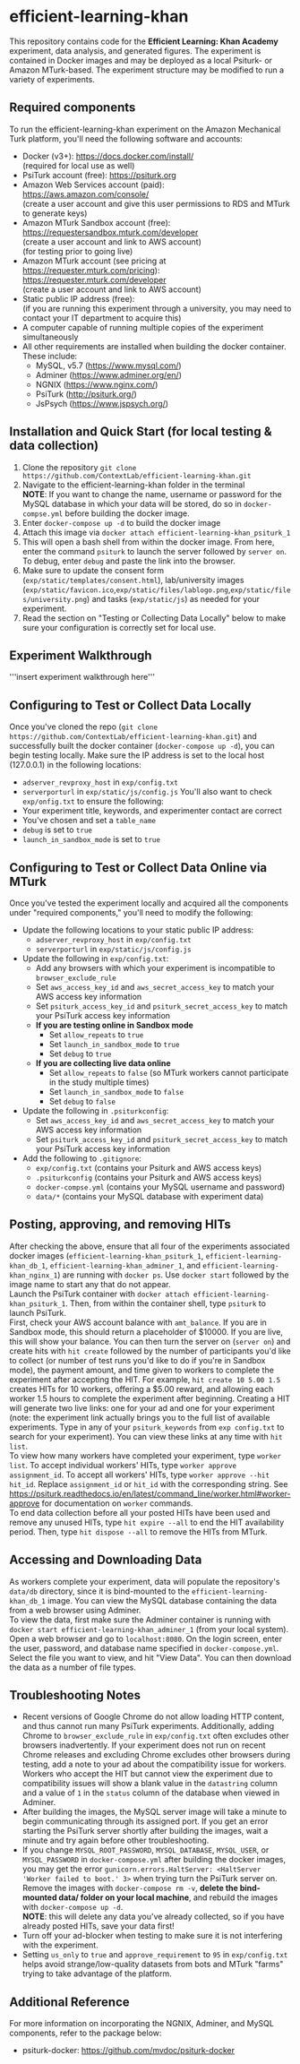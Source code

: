 # efficient-learning-khan

This repository contains code for the **Efficient Learning: Khan Academy** experiment, data analysis, and generated figures.
The experiment is contained in Docker images and may be deployed as a local Psiturk- or Amazon MTurk-based.
The experiment structure may be modified to run a variety of experiments.

## Required components

To run the efficient-learning-khan experiment on the Amazon Mechanical Turk platform, you'll need the following software and accounts:

* Docker (v3+):
  https://docs.docker.com/install/  
  (required for local use as well)
* PsiTurk account (free):
  https://psiturk.org  
* Amazon Web Services account (paid):  
  https://aws.amazon.com/console/  
  (create a user account and give this user permissions to RDS and MTurk to generate keys)
* Amazon MTurk Sandbox account (free):  
  https://requestersandbox.mturk.com/developer  
  (create a user account and link to AWS account)  
  (for testing prior to going live)
* Amazon MTurk account (see pricing at https://requester.mturk.com/pricing):  
  https://requester.mturk.com/developer  
  (create a user account and link to AWS account)
* Static public IP address (free):  
  (if you are running this experiment through a university, you may need to contact your IT department to acquire this)  
* A computer capable of running multiple copies of the experiment simultaneously
* All other requirements are installed when building the docker container. These include:
    * MySQL, v5.7 (https://www.mysql.com/)
    * Adminer (https://www.adminer.org/en/)
    * NGNIX (https://www.nginx.com/)
    * PsiTurk (http://psiturk.org/)
    * JsPsych (https://www.jspsych.org/)


## Installation and Quick Start (for local testing & data collection)

1. Clone the repository `git clone https://github.com/ContextLab/efficient-learning-khan.git`
2. Navigate to the efficient-learning-khan folder in the terminal  
**NOTE**: If you want to change the name, username or password for the MySQL database in which your data will be stored, do so in `docker-compse.yml` before building the docker image.
3. Enter `docker-compose up -d` to build the docker image
4. Attach this image via `docker attach efficient-learning-khan_psiturk_1`
5. This will open a bash shell from within the docker image. From here, enter the command `psiturk` to launch the server followed by `server on`. To debug, enter `debug` and paste the link into the browser.
6. Make sure to update the consent form (`exp/static/templates/consent.html`), lab/university images (`exp/static/favicon.ico`,`exp/static/files/lablogo.png`,`exp/static/files/university.png`) and tasks (`exp/static/js`) as needed for your experiment.
7. Read the section on "Testing or Collecting Data Locally" below to make sure your configuration is correctly set for local use.


## Experiment Walkthrough

  '''insert experiment walkthrough here'''


## Configuring to Test or Collect Data Locally

Once you've cloned the repo (`git clone https://github.com/ContextLab/efficient-learning-khan.git`) and successfully built the docker container (`docker-compose up -d`), you can begin testing locally.  Make sure the IP address is set to the local host (127.0.0.1) in the following locations:
* `adserver_revproxy_host` in `exp/config.txt`
* `serverporturl` in `exp/static/js/config.js`
You'll also want to check `exp/onfig.txt` to ensure the following:
* Your experiment title, keywords, and experimenter contact are correct
* You've chosen and set a `table_name`
* `debug` is set to `true`
* `launch_in_sandbox_mode` is set to `true`


## Configuring to Test or Collect Data Online via MTurk

Once you've tested the experiment locally and acquired all the components under "required components," you'll need to modify the following:
* Update the following locations to your static public IP address:
    * `adserver_revproxy_host` in `exp/config.txt`
    * `serverporturl` in `exp/static/js/config.js`
* Update the following in `exp/config.txt`:
    * Add any browsers with which your experiment is incompatible to `browser_exclude_rule`
    * Set `aws_access_key_id` and `aws_secret_access_key` to match your AWS access key information
    * Set `psiturk_access_key_id` and `psiturk_secret_access_key` to match your PsiTurk access key information
    * **If you are testing online in Sandbox mode**
        * Set `allow_repeats` to `true`
        * Set `launch_in_sandbox_mode` to `true`
        * Set `debug` to `true`
    * **If you are collecting live data online**
        * Set `allow_repeats` to `false` (so MTurk workers cannot participate in the study multiple times)
        * Set `launch_in_sandbox_mode` to `false`
        * Set `debug` to `false`
* Update the following in `.psiturkconfig`:
    * Set `aws_access_key_id` and `aws_secret_access_key` to match your AWS access key information
    * Set `psiturk_access_key_id` and `psiturk_secret_access_key` to match your PsiTurk access key information
* Add the following to `.gitignore`:
    * `exp/config.txt` (contains your Psiturk and AWS access keys)
    * `.psiturkconfig` (contains your Psiturk and AWS access keys)
    * `docker-compse.yml` (contains your MySQL username and password)
    * `data/*` (contains your MySQL database with experiment data)


## Posting, approving, and removing HITs

After checking the above, ensure that all four of the experiments associated docker images (`efficient-learning-khan_psiturk_1`, `efficient-learning-khan_db_1`, `efficient-learning-khan_adminer_1`, and `efficient-learning-khan_nginx_1`) are running with `docker ps`. Use `docker start` followed by the image name to start any that do not appear.  
Launch the PsiTurk container with `docker attach efficient-learning-khan_psiturk_1`. Then, from within the container shell, type `psiturk` to launch PsiTurk.  
First, check your AWS account balance with `amt_balance`. If you are in Sandbox mode, this should return a placeholder of $10000. If you are live, this will show your balance.  You can then turn the server on (`server on`) and create hits with `hit create` followed by the number of participants you'd like to collect (or number of test runs you'd like to do if you're in Sandbox mode), the payment amount, and time given to workers to complete the experiment after accepting the HIT. For example, `hit create 10 5.00 1.5` creates HITs for 10 workers, offering a $5.00 reward, and allowing each worker 1.5 hours to complete the experiment after beginning. Creating a HIT will generate two live links: one for your ad and one for your experiment (note: the experiment link actually brings you to the full list of available experiments. Type in any of your `psiturk_keywords` from `exp config.txt` to search for your experiment). You can view these links at any time with `hit list`.  
To view how many workers have completed your experiment, type `worker list`.
To accept individual workers' HITs, type `worker approve assignment_id`. To accept all workers' HITs, type `worker approve --hit hit_id`. Replace `assignment_id` or `hit_id` with the corresponding string.  See https://psiturk.readthedocs.io/en/latest/command_line/worker.html#worker-approve for documentation on `worker` commands.  
To end data collection before all your posted HITs have been used and remove any unused HITs, type `hit expire --all` to end the HIT availability period. Then, type `hit dispose --all` to remove the HITs from MTurk.


## Accessing and Downloading Data

As workers complete your experiment, data will populate the repository's `data/db` directory, since it is bind-mounted to the `efficient-learning-khan_db_1` image. You can view the MySQL database containing the data from a web browser using Adminer.  
To view the data, first make sure the Adminer container is running with `docker start efficient-learning-khan_adminer_1` (from your local system). Open a web browser and go to `localhost:8080`. On the login screen, enter the user, password, and database name specified in `docker-compose.yml`. Select the file you want to view, and hit "View Data". You can then download the data as a number of file types.


## Troubleshooting Notes

* Recent versions of Google Chrome do not allow loading HTTP content, and thus cannot run many PsiTurk experiments. Additionally, adding Chrome to `browser_exclude_rule` in `exp/config.txt` often excludes other browsers inadvertently. If your experiment does not run on recent Chrome releases and excluding Chrome excludes other browsers during testing, add a note to your ad about the compatibility issue for workers. Workers who accept the HIT but cannot view the experiment due to compatibility issues will show a blank value in the `datastring` column and a value of `1` in the `status` column of the database when viewed in Adminer.
* After building the images, the MySQL server image will take a minute to begin communicating through its assigned port. If you get an error starting the PsiTurk server shortly after building the images, wait a minute and try again before other troubleshooting.
* If you change `MYSQL_ROOT_PASSWORD`, `MYSQL_DATABASE`, `MYSQL_USER`, or `MYSQL_PASSWORD` in `docker-compose.yml` after building the docker images, you may get the error `gunicorn.errors.HaltServer: <HaltServer 'Worker failed to boot.' 3>` when trying turn the PsiTurk server on. Remove the images with `docker-compose rm -v`, **delete the bind-mounted data/ folder on your local machine**, and rebuild the images with `docker-compose up -d`.  
**NOTE**: this will delete any data you've already collected, so if you have already posted HITs, save your data first!
* Turn off your ad-blocker when testing to make sure it is not interfering with the experiment.
* Setting `us_only` to `true` and `approve_requirement` to `95` in `exp/config.txt` helps avoid strange/low-quality datasets from bots and MTurk "farms" trying to take advantage of the platform.


## Additional Reference

For more information on incorporating the NGNIX, Adminer, and MySQL components, refer to the package below:
* psiturk-docker: https://github.com/mvdoc/psiturk-docker
